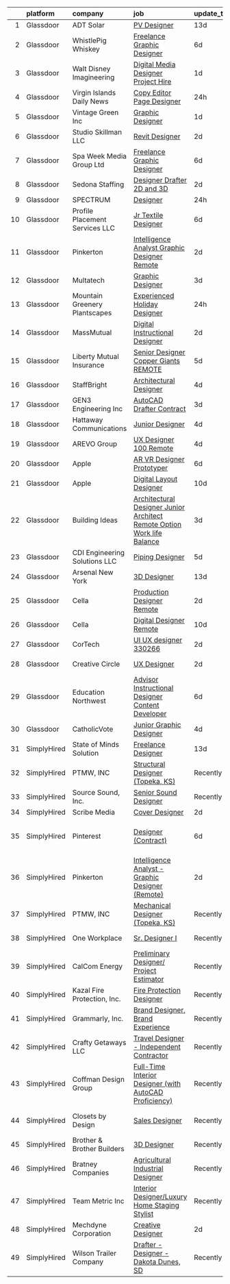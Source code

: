 

|    | platform    | company                         | job                                                                                                                                                                                                                                                                                                                                                                                                                                                                                                                                                                                                                                                                                                                                                                                                                                                                                                                                                                                                                                                                                                                                                                                                                                                                                                                                                                                                         | update_time   | location                      |
|---:|:------------|:--------------------------------|:------------------------------------------------------------------------------------------------------------------------------------------------------------------------------------------------------------------------------------------------------------------------------------------------------------------------------------------------------------------------------------------------------------------------------------------------------------------------------------------------------------------------------------------------------------------------------------------------------------------------------------------------------------------------------------------------------------------------------------------------------------------------------------------------------------------------------------------------------------------------------------------------------------------------------------------------------------------------------------------------------------------------------------------------------------------------------------------------------------------------------------------------------------------------------------------------------------------------------------------------------------------------------------------------------------------------------------------------------------------------------------------------------------|:--------------|:------------------------------|
|  1 | Glassdoor   | ADT Solar                       | [PV Designer](https://www.glassdoor.com/partner/jobListing.htm?pos=123&ao=1110586&s=58&guid=00000183c0c35ffea7b7b406bcc58c33&src=GD_JOB_AD&t=SR&vt=w&ea=1&cs=1_b3ff490a&cb=1665386373611&jobListingId=1008164462506&cpc=654405A9B1E0A9F5&jrtk=3-0-1gf0c6o0tjopa801-1gf0c6o1hia2j800-58d2943673bb1f53--6NYlbfkN0AnEMkqf9DZgGcSp6g-3vt-68KhEdDCuUBAvvEPDt7C3GR1NfutX6RSIH_31ifEonUU_DhE6iosIysHa6fT-SNlZQehMmc_3NpOafpGr2WqsG8FrJ4DLP2w053sx48MYBxxpAEEvXj2n4M1B9kaiZKtLnbBSOPGxKQhhynV2xcKd0joNH6tBPRYmCIHxAO9kzQee0-wMLIClaa_VpZo-mIonb-g7gtBkymgWQ2Pc4OvRuiIIcYzmvjUeqMJQ2feTpu4CgNmh0wZnhWmdtP0FiWnNGbRlsV9TokTBjYnOEaAYTNRIRr-z0KzoklGb_ATa0cz0yCP-Eazby1X6dyngHYW7SIlulJMY2VxlAtG6iR1Nr5Cmpg5-TTWKj3ajsCXCvudsHZ7fFBPLDpmTqdI-Jrz5Ji79Vid8pED0Qqr6hiDj_e5Cf__RK6P9Ya5e-4yiaRTMW0QRuPnBX8phnqP1GxfrjsCiway7DtvWK3AyV8RcoU5n5YdnEY0OcTJfxB8kqsZuQXg7H9VS1acyvbiVL1krHkk0P04Sq0Zx1Iys7AMFuTSCzZbd72KyYbopF8d5vZIYnM7xh_QxhkBi8CrAuGLFY-0NpPAI7-sRA7cJrrmp33T2wMpdSvC3A1PckmId6U%3D)                                                                                                                                                                                                                                                                                                                                                                                                                        | 13d           | Dallas, TX                    |
|  2 | Glassdoor   | WhistlePig Whiskey              | [Freelance Graphic Designer](https://www.glassdoor.com/partner/jobListing.htm?pos=105&ao=1110586&s=58&guid=00000183c0c35ffea7b7b406bcc58c33&src=GD_JOB_AD&t=SR&vt=w&ea=1&cs=1_7d364d31&cb=1665386373609&jobListingId=1008181359351&cpc=9DC6E4D8324653EE&jrtk=3-0-1gf0c6o0tjopa801-1gf0c6o1hia2j800-52be9042b1ff7f65--6NYlbfkN0BpzkJ9iaZAQepf-UlRJVDzYUilFLtK1m6JBxaefMWZfXX8JIFmeanj6RZjiVJDiAy2DhTjVFdr4dUhq8imeAUoK_pAPeGqVmPoMgGVXdkfqUDRgWTp5WWc2g0ofzxrCdazxEcrTT9nOMAltIHN70DdVRIxeusoaexGKDe1txzIabmL97QHa6MTCe3xcLAldkg_TjN8UZzYfabp56HoxIl-RfQjjBTRha44mFQfFq6UwDdKeRjDuMm0zqtmM1VU0yRnF_0pe8-Y4pdOIhWI9GsnQxhIWCSfM4WKW5X0sEvFOG0luqa1gj2Aem77KBnIBvq8ivF31jFyIs3jae4WxcrBTvHyWWJFwSuz5NvBBe-eYGbTLnaEmGwNYVYPWwdgNHVmTv9giW-vN8MS_1kb2XM2F0zDQIhnDFEUN0orwnEtgRWeCkso_89yNKdAH_k3joKdSaa5htuqgUFL1KMLPHaabNTn212MKR5MlzeIKXmDT1eDGEdBeo6JkwSeJ6uB0uGVdvOPmpCNARV1tfKr5LYJ)                                                                                                                                                                                                                                                                                                                                                                                                                                                                                                                       | 6d            | Remote                        |
|  3 | Glassdoor   | Walt Disney Imagineering        | [Digital Media Designer  Project Hire ](https://www.glassdoor.com/partner/jobListing.htm?pos=110&ao=1110586&s=58&guid=00000183c0c35ffea7b7b406bcc58c33&src=GD_JOB_AD&t=SR&vt=w&cs=1_362df84b&cb=1665386373609&jobListingId=1008194292859&cpc=4F748F1840550ABC&jrtk=3-0-1gf0c6o0tjopa801-1gf0c6o1hia2j800-2243eaec75e1c559--6NYlbfkN0DAFTyt7pbDCC2JPO79CSdi1dIb81yjczP5qsKcZIxgiYm3-7g-689UDqHItQTwke-Bwc6bKZx9yVbe3AhS_GUfE8WGWHHyaRNcBMKS9DIUQASA3RChQoQRZB93crlR4RcVKqk5C9gHmfGFD9kgKISH8Rz6IYqzeItnZT8CG7trAlrs6DDEnRX_iW8efp57QttD8IWy5UWtrvbgRVsSsqARQI99L_ahjf2Ga95ijxAh5akTOS-VC4-EK-C12h-wpSq2GzrLWL209u3oRdWM7CzcuL6jRQHGzAtTEqVm9dk4RNXLGiExQ3S9HO1urBanP1wkpTFDDSf0QUOtUksr22ow994mNeSnaQoVHe9qP6vAo7c1NSCpd90KXsKFzDM2PerLokpH4NDCof78GZPjHsSbaFm8JR_L-bsrDPDFj588SXFlsl6rv08ICDvn0PBMnsA%3D)                                                                                                                                                                                                                                                                                                                                                                                                                                                                                                                                                                                                   | 1d            | Glendale, CA                  |
|  4 | Glassdoor   | Virgin Islands Daily News       | [Copy Editor Page Designer](https://www.glassdoor.com/partner/jobListing.htm?pos=101&ao=1110586&s=58&guid=00000183c0c35ffea7b7b406bcc58c33&src=GD_JOB_AD&t=SR&vt=w&ea=1&cs=1_8a0c18fe&cb=1665386373608&jobListingId=1008194892348&cpc=BFE8C4BF51BDD557&jrtk=3-0-1gf0c6o0tjopa801-1gf0c6o1hia2j800-9eaf729dfe314a72--6NYlbfkN0DsBOlmEAMqZtav1V1WKZO3RUElpafjggtWvxyDQ3xFSmyORkCOQyPRuhAYb9TXYP7YDXhI-vzWZCO5nxCUagWZO6VstsCyHa-X-EiWInK2REuoAl9ixPY5shbClA5c2tPVKOTUGrL1anOO-bpkGedFrtNyajpgRUs6DQe6QljXx_yJjDc69gjBUr8cTsOKYqHXRVJJrF2O8vBATJ-GLLMxUdamETtcjqirIrr3XnY5wZZFJDNldLKOEJiSVsTM8q2zqbgPcgcmuZToZ4OSiCPyRMDnHDMtrjXrrkwQUk6LjXBhIrWFZG54gqvwcqoVR2h_-iy3w9Iv55ErnkegRSi6cyBorxB6iioJagyJJ3x2SGKsHIMGEvbN-YTRj2lZkSuzJ0IB9EEOgixJhv0Uy_E3dEEFtbMrG9dLJcVpR1_DNDJbk4F_HXn_U2mjeOL0WT3G9Vj6Gi-ELSyzp_E1wTk_Cc9yUAPkUK-3hYusdTBiU-pa3DzsyEZSyeG6mzO4HNtnPO9V5tBWB0RXxcuqjeOI)                                                                                                                                                                                                                                                                                                                                                                                                                                                                                                                        | 24h           | St Thomas                     |
|  5 | Glassdoor   | Vintage Green Inc               | [Graphic Designer](https://www.glassdoor.com/partner/jobListing.htm?pos=106&ao=1110586&s=58&guid=00000183c0c35ffea7b7b406bcc58c33&src=GD_JOB_AD&t=SR&vt=w&ea=1&cs=1_b5fcbc14&cb=1665386373609&jobListingId=1008193922912&cpc=0FE1F5EA2BC84A01&jrtk=3-0-1gf0c6o0tjopa801-1gf0c6o1hia2j800-d5ebc4e28e8d5755--6NYlbfkN0AuAjYKnBHsdkcMxrD7ZJITXxV72vImVt5xOyKRJQecNC9OW9e4NL-w7CtiMgyWwMyJuIyA9q_73NpAsenMgKt7LiCX_LhsnGlCwM4LU_w16Y_gIh6Kb3UFVyISPPnnfIMomcDt7eUu1_OqBvVvHWgb1iTkTtEeb7Y2k6C7LK8bS80E5m9pFYuBnGO4I1iTtLX9r3XdOIHf03ro7XzfVerIwFi9jluoj_3sXasEptURsrL8zNDRnTfApHutIN4Svo58TnHlncv78kPIvjxkVfnM_zcFp8sCb965fqYwiJqfvbYQgkD1cekaeG0U4N1-S79-bIzNIvE6XAmcEvSwWxFZKn_OtLNBDQZUHqJSARIocoJ82_lc31JBS0HhIjUGmtG0SGlK7aZwGKTAUyc0m4TuHnyCBQ8Y_5PR7AUi9YV80xAs2d77Qt4i1DmZ49c8UoiLJxAsgQJxSA4ynQ5KK4Tsj5eSUHjVGZunAi7-19RBxPlH2Mh6wH-xgardfO3WZilR8pT1vJma6Q%3D%3D)                                                                                                                                                                                                                                                                                                                                                                                                                                                                                                                                     | 1d            | Remote                        |
|  6 | Glassdoor   | Studio Skillman LLC             | [Revit Designer](https://www.glassdoor.com/partner/jobListing.htm?pos=108&ao=1110586&s=58&guid=00000183c0c35ffea7b7b406bcc58c33&src=GD_JOB_AD&t=SR&vt=w&ea=1&cs=1_2dfb7e71&cb=1665386373609&jobListingId=1008192096209&cpc=87A0A889578C8297&jrtk=3-0-1gf0c6o0tjopa801-1gf0c6o1hia2j800-433098f19f0e06a7--6NYlbfkN0BHIfC1zsKGIu0R3teaIu8liT7fbRNLaQeDQfcPJweUK7UvDklIW8lY00cd4Jv6hDdNAhHsCuJ7YFjZA7wOlSW4dudpiK1Ei0uspwA_xmpiGPafw6kJjmwfWFTUx_QTCW0s4ZtDIlTErgfpxCM559Z-8dEf7hCiyaMEKzAAJUpgfqjAk27BloUY5CaWKzFbu19xMZLNX6Ab9HsmiyujjQ_bp5oppp3_kX_EbV9j9BCmxPu7J4RURTQZry_FbfrHd_bF4PY3SEzePhtWPePrM9v65s8rjh-vqXXRBVglcGS1x1AXa1IrIZTSKGfuK-u16lVNWql1_-UtwHAMJ3SCJd5WKCXB2_7D0GV7I87mtKHcq5z2GO-As-io3NqJiwfUJord73ZLLwVit7ggRK4LmxJ9jsRYRGhOXpjNe9BkykYlLcg0K9Eemf9T2oIxt3YGQCWDAtHL_aQpfZ0nhiLM3MAoO9VYfU9pLZA8p3-rwDzSwbNPJUSUPWhlgzkXiU25004%3D)                                                                                                                                                                                                                                                                                                                                                                                                                                                                                                                                                     | 2d            | New York, NY                  |
|  7 | Glassdoor   | Spa Week Media Group  Ltd       | [Freelance Graphic Designer](https://www.glassdoor.com/partner/jobListing.htm?pos=103&ao=1110586&s=58&guid=00000183c0c35ffea7b7b406bcc58c33&src=GD_JOB_AD&t=SR&vt=w&ea=1&cs=1_5d9cb8c7&cb=1665386373609&jobListingId=1008181262791&cpc=8795CF9063CD573D&jrtk=3-0-1gf0c6o0tjopa801-1gf0c6o1hia2j800-aff8567d6b7d4b5f--6NYlbfkN0Ccz91IikEUpXkkAqmC46vnVGGSbrSQJDjRi725E1r7c1AqDusr12jHHKSffQxsfs1ettvMD2a6gAwyXEGHc4Mon8Fa7XS3go0xxN7GTYr-MEFGROXmPWd2L1VIFDWwC8xOUcVMxBaiy88ZX39fIn6vRD4Zr76ZG1tzqg485Caipe6zFlAEwFg3A25wEMl--WXKmZQedo6SN8crho_FYu09_eh9z-XsaekIhCDWm67_syk4aS3ZwgMrW7XpxheJnYVZCNO8s7iqnYKUREqJxkTVoIo-s03pBan3t5AR33UTJ_FoUvHGMa8ljsVtJkWx-puGVBpCahme7Dyzz0FQCrC_TMGRuCczO355NRmOAOmOlN7JGKE3zY10rcUnMYN0hzi4nZtFw2wj1f940i6RAPw0QK0ktjs2SeV94_wiBIZiQODJtv7d0uBWx6eaDjTrgXP1ecz459hgfPQkLexQG1P5JBEqXOYPhYpUiHVI5A6f4RGnMyx_C2iL_8C9gX-Zxn1DkOoOznu07A%3D%3D)                                                                                                                                                                                                                                                                                                                                                                                                                                                                                                                           | 6d            | Remote                        |
|  8 | Glassdoor   | Sedona Staffing                 | [Designer   Drafter   2D and 3D](https://www.glassdoor.com/partner/jobListing.htm?pos=127&ao=1110586&s=58&guid=00000183c0c35ffea7b7b406bcc58c33&src=GD_JOB_AD&t=SR&vt=w&cs=1_78d75630&cb=1665386373611&jobListingId=1008192017125&cpc=149B3D5996025BBA&jrtk=3-0-1gf0c6o0tjopa801-1gf0c6o1hia2j800-188869964ae25f4d--6NYlbfkN0CTRLmfzwekP9kdn8MCpub2J-dAlmPPu-YzMlOQ6GyTqK4pYVBM3iZCLV_ZmCSmnvWkHbqttcOz8i7RuAcXZnAsTw4keuH2Oe5yUFbqd8CF-Am5snSa0dwmTJQbybLnu1lQLXL6YFB7PlzTO0cM3Uzh1urink9KIRR99K4iQo6pivCsi9s3D7MzU9KLMVa7QYb8URjlDwzvGdkJyoa2FeicfI-t5DrqmGJxijmOluXp8jSXDsvtaueq3GmE8F5vv3YslGFky0Unq9_cBmxdi0fiH9FeXyuoPQw1e0UWuF0xMy5ni41dGfgIg8aGBzXOAN5ZLcjJ678oeoD2Its-SJMrZdYU2KAIdA4Mqe-ZbxgBVsmm13DtSjV5ebc121YsAU8os0y1fHqY2mVhKFUZlWNx_yxf7pDa_HhJehK8GaOL58tzEjdIF_V0Rx_81a93FeYQRsJchHl1e3cfGoQ9Fz-FOcwRVBg7oqWUo36NlqEH9IODgLM6DpyMPOdHSl1wj12MxNb09ockt4P0bJxQoF5ZRVjUhDyiYIIcpYmLm9EcStb1Ojbkm01vOMTmc97zFe1rvgwOuq1GNzm_bQKWj9L-)                                                                                                                                                                                                                                                                                                                                                                                                                                                        | 2d            | Dyersville, IA                |
|  9 | Glassdoor   | SPECTRUM                        | [Designer](https://www.glassdoor.com/partner/jobListing.htm?pos=112&ao=1110586&s=58&guid=00000183c0c35ffea7b7b406bcc58c33&src=GD_JOB_AD&t=SR&vt=w&cs=1_9ab502d6&cb=1665386373610&jobListingId=1008195852098&cpc=3BA4CE39D5B5DEF5&jrtk=3-0-1gf0c6o0tjopa801-1gf0c6o1hia2j800-c17c1cd1e4cd3001--6NYlbfkN0CeXNZYxOzgf11O9-TFJft4I5QLQjKTqoL33Rtx55G7TvJvoeF0OvnaEShlzRsRct1A5KAq4wsXirHFYQ8MmnYDNA3zW9lXYljxyJx2OgvThMFlzJhfo2F4fhFahuLPnaWaSKbfIcYlu-1oaEwQL-cxPX3LvIdjHYGxx0X56r5UiIAkwttwYii3V-gNgQK3kzr84LEWVfoBdHHmVpWFx48mOVElI0OK-8qAWfj8RG07fMABq4e2a73K9-Ojc2N2jqG_pgQfK7SvkxHu0IC3cpg653C9AyXtCMe5vP7A9NWYezCB4xRi4C-U3KRoI1oTUwoxd0lokNbGcLW99WwSbgH1YQfakX-SvrY2-QVfJWJGwiSxt0MVBjLcgmKdDhFGEtLAPwbpOI72ox3rbyl259qseJ_TYKbFyWBWQzzlLnv1eY1wEXnt6eQJN7lZIZJsNE3GLESxuvX6Hw%3D%3D)                                                                                                                                                                                                                                                                                                                                                                                                                                                                                                                                                                                                                  | 24h           | Denver, CO                    |
| 10 | Glassdoor   | Profile Placement Services  LLC | [Jr  Textile Designer](https://www.glassdoor.com/partner/jobListing.htm?pos=129&ao=1110586&s=58&guid=00000183c0c35ffea7b7b406bcc58c33&src=GD_JOB_AD&t=SR&vt=w&ea=1&cs=1_136cbcf4&cb=1665386373612&jobListingId=1008181214200&cpc=59DEFF8D475298C3&jrtk=3-0-1gf0c6o0tjopa801-1gf0c6o1hia2j800-789e5793c443dba6--6NYlbfkN0AB9QmTA0CCjNV0D_cA_rQfbQIKI-slyn3CIlmX3zDlnnk7S89tk6b_lE3bmj4GiGR6MOZoXDZd-Lb_MsYF0wiKNRi5BsVPidY9wJcrNqKFbjv0_z3x6VgvkbCOSPIBGJanODO9aoheYFMThW3YRr7G-mm7-4_MvI69rGbYxBX3zkJ7wsWRxrQQpLKPIAiCPTMq6S5_-5Xqhk9f2yFydlPdIBpmlgP0UTavk-bPhGIyK4N8ptFR6ss1HnOldrPbkpQO5HPwjqhwYuAN8KYJnR2Ya8TDtwld4ZVyPQN8guDcpktTjuRWkNViVoF0F8qW_kPCi6mOWJ4FUZr2hs7jE0l80-dERYJGI-RJQQvG_FZFLPszlCMT7gpLgbp5Zbj2EV9ApKW4lyuHlRFQKhA22K512BYwlefsu95brc5zJU5LB39RGrOYPDD3DLgIEJgkIKuRiv6ib2XoEWw0tJiA9NBq81aY9xJYEj51BnXSHUmCQYjHjMJ2Spdm31xTHbQS_N63qeyogV_UYIZzm_HShUaYuMHhf7-Fgxr44vY37tg-BRLse5okRf6F4Xfw_EBcp1Q%3D)                                                                                                                                                                                                                                                                                                                                                                                                                                                                               | 6d            | Baltimore, MD                 |
| 11 | Glassdoor   | Pinkerton                       | [Intelligence Analyst   Graphic Designer  Remote ](https://www.glassdoor.com/partner/jobListing.htm?pos=107&ao=1110586&s=58&guid=00000183c0c35ffea7b7b406bcc58c33&src=GD_JOB_AD&t=SR&vt=w&cs=1_f9b6d69e&cb=1665386373609&jobListingId=1008193401061&cpc=8795CF9063CD573D&jrtk=3-0-1gf0c6o0tjopa801-1gf0c6o1hia2j800-b6be21e290381dd5--6NYlbfkN0DEMI6QzMzxi0DD_pMYXICmFoJq-H5LrGXX8bv2zgXFdjxvhNogYZCFzXGj-zNuDRz-lQ-eKMK5uYQA7LxZDrAkSkyzRK0KxGRWlXl_rNUKz_feRLz9lvmk_GdhTWBURSfyHyB7yW5BcTAZfMv4taSQR4w_K6O0sa-eSLkgEs9Ss5yVoCn3q3hn0gOcXICi1bAh2HshMJYjWU0AKr-JQfEcp2-20SGtN2zMnonNgLDHOZ4wfxFmxdETL9GsgDp93o7rFDyD-7obHXPK9MnPxRXsfF75YI6OHwPYi-nR3Y7etagdfdGjGBgGrNsX3qW4xpInF9VjadP7Qp8Vbf1aixXRSx9XeX-IYWDePgvV3FN_CfEVpo5q6HKAtfHFTmVgdOB0k9UF2POCczQWGtbd1FrHaAkHvAW1Cocasio0olQHtSK4nx6Uo3_KIcE0iSd3uhYyQg2pS2bT5zElvGDNqlZCryYMcMwM7v5PIruEp8aU4CfNEIqsP5tRRPYJswztnMH-7TmuMAdB69QtP6PXc8qNhCrDSBn2K-qQq0egKhAPBVlTCIoyKBlb61B1OKOFlPvm6dSbweJUoMWHJ-ZKvKV5bwRl8fBfWYq10QRSQ7ruGw%3D%3D)                                                                                                                                                                                                                                                                                                                                                                                                          | 2d            | Remote                        |
| 12 | Glassdoor   | Multatech                       | [Graphic Designer](https://www.glassdoor.com/partner/jobListing.htm?pos=114&ao=1110586&s=58&guid=00000183c0c35ffea7b7b406bcc58c33&src=GD_JOB_AD&t=SR&vt=w&ea=1&cs=1_8352d433&cb=1665386373610&jobListingId=1008188384801&cpc=AC285F3A3ECA6BB0&jrtk=3-0-1gf0c6o0tjopa801-1gf0c6o1hia2j800-a6078b4586349207--6NYlbfkN0DLWr0FuvwmpNY589ecXM0wpB-l41nBtAe9mv-PvJGiqbBrAXxSTLkFdc2FbmfvAyCMIZs9KyNdlPArPbLiDYgROrmpXbwEfYHvr-B7xlALVs5eQFYNnbTlrTBLQGb6_Xe9FQycPGSzD9JOLYDzbiAjZLc8v44qd80NBJNRV3ti2JUFXUrP_A6aL4Twgy4WdmNG_pQoZGDeDqW-zApx49TqNV3MbNLuoHGxox98__7fKNu55XSRELApv-HFN04atzsqVnUVT8PNZbtq8EyI7_tswNsfZktW9tWQzEkxvaeM4RKL0ej8Nz8Z6AzIARJ52_IlnekweDyu7MnvzvSliHauLt2pngG8lfU2AUTVPCdhGNiZHL5wucOLZAtqI-cUuZrcvpRA27bqx-zcWal5Y5xSCJGHVTYZdoiSQh9NIXNzmUCsTxpbwD55WISoPGFoXYyYtEk6DDg5zDw6Gbf75iAUAWWe04flYoFkPgJYR01cvIzK3OfdV2W7)                                                                                                                                                                                                                                                                                                                                                                                                                                                                                                                                                                 | 3d            | Remote                        |
| 13 | Glassdoor   | Mountain Greenery Plantscapes   | [Experienced Holiday Designer](https://www.glassdoor.com/partner/jobListing.htm?pos=102&ao=1110586&s=58&guid=00000183c0c35ffea7b7b406bcc58c33&src=GD_JOB_AD&t=SR&vt=w&ea=1&cs=1_c0e0a13f&cb=1665386373608&jobListingId=1008194987076&cpc=D1B7150B9C545245&jrtk=3-0-1gf0c6o0tjopa801-1gf0c6o1hia2j800-a36ba464167de5f4--6NYlbfkN0DzaDHVbxJ-LJZej0v9fk4K-FwNocoxjQ_zxp68kPBvcgCVjZTj18RgO6n5hf4eitBn_WsH8Rgz7aL1zkYjLaXsUkqdpkupq3tgX8Xf0G9YA4bIR2ZIYZ24Q5LVpsyt6ibH90l1lNTi7n4QiuKaX4tlffybxMJXZO2U4Ksp0L9QrwRPDgeamgQ8z_61sKcJZSSyUgyqFRum8f52fTMJVaSstnb8b9818t5s4D3EZDTimdl6vrxynSV6qpgt_0Cx3phWLv-5hlgdKdlOXyfpu6xl5DB7qyZIiT-P_0H2SlBy1CfepeKIaMqdvLHMSPWohieZ6Sm13ja66KQ489kFKQksmKAvVgwVgesMZFvDYvN_zArBkfbLKLN76QBaDZ33umTQzJrcO5LTpnQfkqV7_4NiuCM_bqXi3wGEt4wCLR44-H6WVbL98jhbXDJ4BEAh451zV9eTxlTKtMv4QfXZJlzMtMXrjDK4RpZFyyA-tXqNucfOoF6khL6HHoHHLSEfxsqslNV8_mxhg_yZ15pRLuaq)                                                                                                                                                                                                                                                                                                                                                                                                                                                                                                                     | 24h           | Basalt, CO                    |
| 14 | Glassdoor   | MassMutual                      | [Digital Instructional Designer](https://www.glassdoor.com/partner/jobListing.htm?pos=116&ao=1110586&s=58&guid=00000183c0c35ffea7b7b406bcc58c33&src=GD_JOB_AD&t=SR&vt=w&cs=1_713b7f5b&cb=1665386373610&jobListingId=1008191387590&cpc=155EB9D5185558AF&jrtk=3-0-1gf0c6o0tjopa801-1gf0c6o1hia2j800-3864e6ea2270da39--6NYlbfkN0DFj9gZGkD6hIivC3Rng2xuqJZ3rncW-JAanE8wdiO15uWtF2BH69ePVayfcn1bRK3rSyD1mS0zUkn_zVSInPT9IfZbzzejhlRJY4i4HWQg_3l99n1blc2IisxQ-YXoHfoNR0-ygLhhTnkAoV_uy8LqP4E--oKGFw7Xd4zBhrBDnic4vSniM2ZYKIBbClmmjXN_CNVDjIAGB_QkpUopn7SKQbBrDOZ1xtsHauJ02EbHjxGc6HRmMDK61CCZsH5fodNGCllQfuo9QKtnLz12Gf5PaLn89Bw02KBwi8aRogMa02RHmB_Sb44GyrcJ_UFEzqyMQHGrJYAV1u8LK5D0SGaeH9IGShYEMDI2EMnL2FVrgDSMXhREEeRYoc5R5N2pMUKbsi_66HmrACrASZyltisKShpTTJa4sZMEBvP6jXcGnQb3v-p-eayJfIAAQ5VqO0VkxEUE1wTyP-wOlARlTgJt)                                                                                                                                                                                                                                                                                                                                                                                                                                                                                                                                                                                        | 2d            | Springfield, MA               |
| 15 | Glassdoor   | Liberty Mutual Insurance        | [Senior Designer  Copper Giants REMOTE](https://www.glassdoor.com/partner/jobListing.htm?pos=104&ao=1110586&s=58&guid=00000183c0c35ffea7b7b406bcc58c33&src=GD_JOB_AD&t=SR&vt=w&cs=1_bac57da3&cb=1665386373608&jobListingId=1008184080714&cpc=1D891ED3EFC3904E&jrtk=3-0-1gf0c6o0tjopa801-1gf0c6o1hia2j800-253a365a115c9ce4--6NYlbfkN0D19kSVUiNzG2UWy1lRGehFMusHrHGUl8ru40ax50wmt2hEk1GE1yJpaNJle3AtKCEh3QoRDkRe4YZr0LJp7GFGRf1IpTJR5TU76yvCB7dHRirLPFour9nBcIjAwv9lm29EvQpgoCL5gwuz5DAtv4rdZadcyMN-meYiqwiA2XVXwHeca0dnlfOWMdWvWGQs20_fFB4TG6EgVP7l62N3Dlg35YO4rn5oRzfbuOOgICfu-BH-dVC18MElZ1fXeFSemFZN1MN3RNK8-MOYoZOWUAXUQ0kIP140Fw9IgDiU95P3DVxSqkGlGq6qZtjo6mAa6F-nKbw-vd3LiSDFUKmDfh5ZqP7vpZ9tLyU5gUSfJ19S18BAo_5r0hx68w07iJ1qEKpe3T0_GgpTrhYONaiADTdqq0BRG-AD6-JyRQ04Xd2R_f6lGfbWD4nl8FOKq7VNOU8mLwzog0wi9NuAZ4zt_EQAVaiGC8CE7rbyyqgHyVdkyHWSOnjGHBhbFGQSwZgHBSu5aTxO67T-t_FadhDdACR-IhjrfwOHccC8PePbx8U4wQ9q5iBXnqzrxrZA1_diUuyAVzq24nG1DxMev_AoSk3jbUduQogboSAmkrgMXFzvUKL8RPTBQypkmXYFFzKtCLg0uJRQ8ca-iioUSmKIrI78)                                                                                                                                                                                                                                                                                                                                                                                 | 5d            | Remote                        |
| 16 | Glassdoor   | StaffBright                     | [Architectural Designer](https://www.glassdoor.com/partner/jobListing.htm?pos=128&ao=1110586&s=58&guid=00000183c0c35ffea7b7b406bcc58c33&src=GD_JOB_AD&t=SR&vt=w&ea=1&cs=1_65d30077&cb=1665386373611&jobListingId=1008186244086&cpc=3BA4CE39D5B5DEF5&jrtk=3-0-1gf0c6o0tjopa801-1gf0c6o1hia2j800-87d1353d46852a4a--6NYlbfkN0Aqv72EFK29NzEvbxi8aP-wZOYvXVEUPKBT5KIQeMTgxbApqDtxIZdDZoPgq6FL-62-HdLImqmvUU7bH41_qRzRmQQt_d4ZAefi2C-FW0VgN5PYOpApy8-ewPoXLs8kGfm3rxEpgMp8VLq4057qSPyKVjuvgSlsfVqYfB0bobxNVYIxjOIhTtwdIb87YdvbkaJFc60j3da6vmen7GcpOFx5vMnnej2PsmG6l_-008sTGrV_TJgrkCIjU1YzFY2ZoTS-G1IR6VKhyK4zUuHFcVFJXW1fNRNmBjFKRWfLiOBXIPl_ExTc6qgYijbVngoKBASkMSDFqYqzqq9GUo_9h59TlSwpywP6tO6xkhFoFviciE1nnkqgZwZNCYscR0uch76844wvCvHTNt1RFJHk3T9RRPJZuUVYaEG0LFL1RjzAe-r8UdePAy5NknPCXPimlVrABNpg4m70ognCGyP7snwMEaIE8p4woYHDywcsD3FDsRioTHY6BmHPLn1qXvFXGZ0DFC4WDTEc9w%3D%3D)                                                                                                                                                                                                                                                                                                                                                                                                                                                                                                                               | 4d            | Remote                        |
| 17 | Glassdoor   | GEN3 Engineering  Inc           | [AutoCAD Drafter   Contract](https://www.glassdoor.com/partner/jobListing.htm?pos=120&ao=1110586&s=58&guid=00000183c0c35ffea7b7b406bcc58c33&src=GD_JOB_AD&t=SR&vt=w&ea=1&cs=1_08d605a9&cb=1665386373611&jobListingId=1008189427604&cpc=AC285F3A3ECA6BB0&jrtk=3-0-1gf0c6o0tjopa801-1gf0c6o1hia2j800-fd803396b3445b28--6NYlbfkN0CB1tmP7rfbaHtYFmPjg1Xv8BJr6DUbyz0HQmM4H563Au2nNjYN4Az1zGLh4o0AujnhV74s8DqO60XYT3JbFnL73YNqjB4LVBNkHCw6ZJfbkhCu5TlnOEZGpT1sSepb2gXtykaHyVV-vqXgT7rPp4C6Cf9XRET_YvcexlbeATtxN9rVK7kr18N87hAIlrcpm-pyt3thejp_Ff1kgRsBFuxHumaoysTEDa2hAzurNrZINO5QJp0JCotdntto4gFVbc9mHksYlpz2yWwurr5v2jA5xEaLjlZcDfRHH42Xz4wNTt3fWO6EfS7JVygGJN7Lce0agN-8oAVTxc_61qD7B6vgV91j4daaldp4hD_seqZTB7iRWtXzRtaZH8fE6DJZ6_TK62fCoERav-m16fLipH6fQzhl-cseVxVBbCt3GDEpHzMNRQOeQdU8iSd3EbBKFBDiIrRIXNrP4odUqBpryVxt63qWri7Y3SEDbjUlHectZlgtq7bOO5FUxucA4xA2Ogw%3D)                                                                                                                                                                                                                                                                                                                                                                                                                                                                                                                                         | 3d            | Remote                        |
| 18 | Glassdoor   | Hattaway Communications         | [Junior Designer](https://www.glassdoor.com/partner/jobListing.htm?pos=109&ao=1110586&s=58&guid=00000183c0c35ffea7b7b406bcc58c33&src=GD_JOB_AD&t=SR&vt=w&ea=1&cs=1_4d61cae1&cb=1665386373609&jobListingId=1008186079183&cpc=654405A9B1E0A9F5&jrtk=3-0-1gf0c6o0tjopa801-1gf0c6o1hia2j800-4fa3c6bb33f7a0d0--6NYlbfkN0D788tVLZnHYB2JKTLmCXo4PydfvtZKcdbYx6lxKaz3IrhQhSRY3fRDvqzjbdAoh7QWCFLOYops_uDQ0uoSBksKt0pnr1zDm_dRpfEViE_pMROOAEDggbkzulHYiHXauczwbmSAtViAOPkoobojOJpGcFr4OVRXOa5Y8KNETAh6ecf4OdUqOocYsDSROCoLap3lp4yip6-snpLIWkUmU6J2MMqy_P2XPhoeR2EILBIECEVVqF4J7TodeTHH9P9Ysh0CjlG7iQJjxh3ZRxvKxf76Q8wWvgxBQZr7aYmCbrfPJ_cBQY9vFg_U8-fE2d_GphGelwPu6LkALOvaF0Ck3wh4NcFU_J1UMtjOeEO6au4sHRXxGjczlCXyBW6k9wN-Go8_1v2VB6pWq81fDvaBMtGQ1DpfjQuzEkF2mxShUk_Jl81TiwBo6RPkBDKSfsh4FG8Bi6fqY7x4tOlXrt1qRGPojjIg5KHM2YUKPResdoUyCe1DN2yrnWOt)                                                                                                                                                                                                                                                                                                                                                                                                                                                                                                                                                                  | 4d            | Remote                        |
| 19 | Glassdoor   | AREVO Group                     | [UX Designer 100  Remote](https://www.glassdoor.com/partner/jobListing.htm?pos=117&ao=1110586&s=58&guid=00000183c0c35ffea7b7b406bcc58c33&src=GD_JOB_AD&t=SR&vt=w&ea=1&cs=1_045be3c0&cb=1665386373610&jobListingId=1008186496256&cpc=9908D8D4413DBB8A&jrtk=3-0-1gf0c6o0tjopa801-1gf0c6o1hia2j800-c6a109fc4b7fca78--6NYlbfkN0BCLW45RZuRc772PykXY_iXs7CHdsEvuP3whbuRYvlLzUPBgski3_CRPHCklom68OufgfnyGmehqYY5D6psnNEU3Tkqh43vct9hlhMgcxuA_nYMc48eA8awMLFrNdrpefARz6hvW1NqpP5atpkWdJb_ES3HBe9miWwip40AbVBo-Fag_eJSaAipqmQndgZXxTAZs4T3TFbzbA-JVruc_j7Ze2TAmZ0JrFQDH7sHlqie8cKIZdxIQHIQShL_A20l_XO5uttf3TVbusY0GCNOcsoe0UVbLpiyyIXiaqYUjyLM_r_rfVI-W04jOHRazQhAk9xJEJnGqFuWuBsdvTQltd08AHKHQDe4PVsC9L8N4TlLBUfW1jJXaUotIDJOg7Erq5gRXYa2AonLaIcInsycZD6A4z36XJZyhEwDaBQRP_m-gVl6uJ_ln8CLqdejzOVTQqLs-szZ0QL7Je6HA6_Rg7mlFvgd0mnrSc9HG6_-PzONnWWpcUnJmVGb2UzhoPG09fZnUCyETFpJzcVtNR_maVcG)                                                                                                                                                                                                                                                                                                                                                                                                                                                                                                                          | 4d            | Remote                        |
| 20 | Glassdoor   | Apple                           | [AR VR Designer Prototyper](https://www.glassdoor.com/partner/jobListing.htm?pos=122&ao=1110586&s=58&guid=00000183c0c35ffea7b7b406bcc58c33&src=GD_JOB_AD&t=SR&vt=w&cs=1_3729703e&cb=1665386373611&jobListingId=1008182353810&cpc=C4A69CCDBB3B9599&jrtk=3-0-1gf0c6o0tjopa801-1gf0c6o1hia2j800-4cb779ec4aaa2b46--6NYlbfkN0BvKrLyj5gPmtZO9T8euul8TCxuuKNOtzRJOomxnwSEodTz2Bc-sPZl1dBMH13w-jOIitVvfr0iOGSDH01NpZkgLZLssfXafjmKqrC-06U95hNVAzFy5wMVDRp5qNEEMkm2pQEg7CFB3a3wmZ_708M-a7RBuCoXrDIB60pxyiwQvJLyXH9llaGeJzE2HazGYeO8akElrVn7sR4-dcFFW5qamP5FrGZcap5rL8CNXqZQAgDdCN20yONQDVGZfWK_4n5qYOq6e5HDwBZl9i6sumYgOAn_9d5Pw2vC9_lEVHrlc3utMFduhE6Fzq52wTMXfDXSdb4zbZ6LGcHZSYF7YYkumyLUO6EKhlID0NLMrs_Bm-K8Bl41QMrno_KmBI_3GXCjWcUYWDTmNwyBpOcH9lGt7ySq0OelVP6K-xIzOi8Qnogbf2FUngS6I8pOoU4V9LSfzlgyH0i-S4FFF7xtlV-w_hykQlTQc5TYEuMcmbNMwC_OQYs9Nt5wDP9QBuyKuNAqIdtedNa6FQ8l9GOMMNl_CTiDLOWxvV9F8efcolKxZfJtUF9cp9IFG04ddpEze-nSDW3AlWyrNhLgFCXQZt8z2ikG6q9bK7sBwPb100p7jEeupBFaMVnu6Vz4i69Bg6Mwam6RfNfw6i7tmItVEJdl_IQ_2sHLay9AhzaDo9zFJgbg1j397Hx40Y4IFBl2BiVrddVZzl6nAigLbv1FmRsayO3CrD77XM4_kjAFfdgpBr3A4voHrpqwPG-IM-K4CQZw0eDEL-rW9ARGsTMYMVqi2kJxulV_4gnhBCpiAKtqqIUiY97m2EZuXK54tIP72S5b4p_gBqL8q3BkKL-bxK4AA59nQOLc38wIkmblbLM0xP1ZLa45krDk08fxdk_ovSe6lRCjhYl6tA4kacJAsea6nlf7cbZAp0hSkhqbDqvSv4meIPKiyQugUEh6nvgOG4GGhIsws8vaRKlzrRNkW2ZS6wWOQ8W4sFDy7hTG8NwVWoMVX3jgzpKNrXlBhty0ZNBSFdjfF2VWsw%3D%3D) | 6d            | Seattle, WA                   |
| 21 | Glassdoor   | Apple                           | [Digital Layout Designer](https://www.glassdoor.com/partner/jobListing.htm?pos=121&ao=1110586&s=58&guid=00000183c0c35ffea7b7b406bcc58c33&src=GD_JOB_AD&t=SR&vt=w&cs=1_d4fe7c43&cb=1665386373610&jobListingId=1008170405836&cpc=334ABAF5D42DC775&jrtk=3-0-1gf0c6o0tjopa801-1gf0c6o1hia2j800-0a6953d018dba335--6NYlbfkN0BvKrLyj5gPmtZO9T8euul8TCxuuKNOtzRJOomxnwSEodTz2Bc-sPZlSXfvz6ygy0spBDHU6Fvn8L_gFRYMe9OzSvyE2rPQY-OfTdFzoYBiXgO9ISFteBcdFXsgr9JajkRTi3uNYPsNGyY9ZnCYYeXW7mHpeiyPpx81xUxlWIOzZoklthd1H9N73EERltxKG17D3y8Qh0KNIz0X-yUs3ZiDVeJvIfyG36X2ui5kMnKf6GRu0QPbPmcpYf0kHNccj91i4JVVrRSh21bNwe4H6oeyM60hbJPbZZSlNbPcl7ezhzF-j9LrMoze6kj6SKnisXgAuBSY8j0N5-qT0A-sDtFIFcwC_EclUkuKkZelpfxujD157cmGbMJpaQAZhCNXR4dN6OTr7hnEWVvdMK0TJsN2mBo0UN6CPuQIsZGMxkeqXqfeJ4z75rNcmgueqgZQXAx3gn4F1hNMATH8WoIXkhA_77KeDgMNz_ubw4IS8IWVB-0EJ37XM9XzDDUmlCdqi1uVpG53enarkSQFy0qCB11wIphGSbAlmkkt2sBhsJWBJSxKIvfZORUuAnj5bO-zWmKrHzDIWl3uehdre6dyke61vkMg5UL-AAYroJ5USnSlDPoJKS2fLjCaW7-YSZ7oqnd1trr1bG4yJ-hFxLMR7YDJ980bjhqsblds61pWkV2XYIq-qcSSbGtflFp2WOcED2nHARdinR3kCHkSqj2ERlYTfzhydun4UoXKSUO35XGZ6rjFwHNfYGly9ZPYXLRIc6uApA1JJ8QwRFRnmL4mIL0c7tqZzawUF-pBqUaq-halBtZdLzBuiIKVdyRNzMbEz69NDdcEyfQP9QUC7edpdla8X8L5N-cyK8mIS3FUgRWIu1LWMuYgvMxh4sFleNoW8uNF_fnVuqNPh15LcnKl3W5g2GyWvgtzRpHqQDfIpb7gCzTUri8hj8HtJ6cj05iNJhy4jXOJdCP0bzGkS6FOyynHpqJ2Sq75qUuqa-gUUQLgDwI-p799uyb8kTkpuR7-_VE%3D)                 | 10d           | Austin, TX                    |
| 22 | Glassdoor   | Building Ideas                  | [Architectural Designer Junior Architect   Remote Option Work life Balance](https://www.glassdoor.com/partner/jobListing.htm?pos=113&ao=1110586&s=58&guid=00000183c0c35ffea7b7b406bcc58c33&src=GD_JOB_AD&t=SR&vt=w&ea=1&cs=1_3f928e19&cb=1665386373610&jobListingId=1008189505388&cpc=32EE424DE2B657EB&jrtk=3-0-1gf0c6o0tjopa801-1gf0c6o1hia2j800-bdfba2bc38a3d46f--6NYlbfkN0BoeN8o2TtYIymYcGb3iHz_h7Kekt3ZVqOBcUvSGCcqpSaBbIftArlGGkf33n6I5yTzkCnh7i_vgZOgHgjeQXlmBmqFkUiotbPHHMKEeUesiqnB0kTMpDRxqhOyUGRybRTgr29MYdCAVXjeHH4zYE0ZxelPfiH29a5-jMmdc7AgK0ow33Pkyx9mLDx7_ceuf3dWr2BRzDkmX40J-QYd6z0jsyR-eLvSLjBAeJkODLnhPh6AtQJH-trY7BklAiBUn3RzwEP6cPMSR039JgBHvIe6Mgwjmuo9eAY1hzsdD3EdBJnNbe23OMhqFU1d8-AoQGyRQ2pOkMvtHk3S27Lc9zuTa229eBfegJwdKUr9sv5St8CFYezEE5ESBeaeZ1244QFqyjlrUavKlFdDHFixXWwRSla9NMA-5ewp27HdTKiTFqI0qWJ64ICHv26XdJ_qY6hCpfJTvB5fK3YJUBbGTWJhpn4GjviUrGuo6Pe9xkRMSdPmyyYQGlQYZkH8G1bK-t8%3D)                                                                                                                                                                                                                                                                                                                                                                                                                                                                                          | 3d            | Remote                        |
| 23 | Glassdoor   | CDI Engineering Solutions  LLC  | [Piping Designer](https://www.glassdoor.com/partner/jobListing.htm?pos=118&ao=1110586&s=58&guid=00000183c0c35ffea7b7b406bcc58c33&src=GD_JOB_AD&t=SR&vt=w&ea=1&cs=1_11f55a97&cb=1665386373610&jobListingId=1008183250208&cpc=48B9F4758953335C&jrtk=3-0-1gf0c6o0tjopa801-1gf0c6o1hia2j800-476c79e39e0ee12f--6NYlbfkN0AI9GVcj2Uu1b2dPaH_KRqTEKXv-XCUFqo5BEBaadvPQarftiHfIfEJx513oUv4k5UrY8wWzNR70vz0edwdViKO27JDvFJ1uT32BvwEDpK7h1cfzziEnF8gYB4afCealIquWluv_wUtbRNGEZupA2TKRXKxMyv5eYG2zuGmL8Kf48fsMvKHYXaO_wzJWs9eR6LRh_qAD9wxJYlZB-lJfBZf18dlL-8-np6WTTYE2docuV2YfRAHZF-kSIKrKZu7_ciO_grUCIIJY2Cx3C3fT22_4Fp3B6HDwiJLcWzlb0ImkIamiLfNpBjsskZS1jPGKYew8_Tl79SNhCSUnSWCst5EwqWhy8cmX_OPWJcYiUQz1Q5m5RzcWrtCyCIzooLmM_Ozc0_SIJD4vcyimFs9nlrO9pQ-6Qihv9f3GAyrzGgakpjMRC5H-gL7_IhuQ4r7PTMqXHsOG4szulWOUoc-Cyq-UVhHplg7chSAxEoNzjUzDG15GCvMYaM6wuTx_Jf8_5w%3D)                                                                                                                                                                                                                                                                                                                                                                                                                                                                                                                                                    | 5d            | Deer Park, TX                 |
| 24 | Glassdoor   | Arsenal New York                | [3D Designer](https://www.glassdoor.com/partner/jobListing.htm?pos=111&ao=1110586&s=58&guid=00000183c0c35ffea7b7b406bcc58c33&src=GD_JOB_AD&t=SR&vt=w&ea=1&cs=1_05d87b0c&cb=1665386373610&jobListingId=1008163262574&cpc=01657B10174A43CF&jrtk=3-0-1gf0c6o0tjopa801-1gf0c6o1hia2j800-14142fe9f54309f3--6NYlbfkN0CFjRg9_L_rnuCynXKqBhR11VFCEpiyvh_8_AUp7jZiAF_atGnNpE-DERHWUyaEtlS-oDKSxIYZ4VBGB7ueYU415pDPke4j-oAxhNFVx5_FJ08e61uZcNuZeKaAFDJOWJnpk5sYSSAc5tpclfLyDsOk5GfSwKdFBzc1i24vOZFk0ACpdR7QUn8sxZvptdG9WbJlyk-WJM56S8lVXUF04C87DWWI3GZoaBqeid5p9zBVp2D79bIH2_W6QA3WdoGxYtoRk2tXpoC0zECfz9uZ8rwB_ni8WyOtI3K9b1nePXqJ3Ia-xY9-20y0LMA3IVd9IVSPsWGT_tmIlIC7mh-UlJwxmsd6sP7y8nB0T6O_iIqcRSR-G7fGu6iWokBoizacgR9SDv2VyYWLgR0QAnWiqnalQSEMHFYiL5XZ41ees9L3RGLJn4GwNRy9CjbYrKuuREqWUFESSnz-ponZcomGwu9d9LUjeuDlCLxwqfM1GX3JfSKxjFFdzZpb)                                                                                                                                                                                                                                                                                                                                                                                                                                                                                                                                                                      | 13d           | New York, NY                  |
| 25 | Glassdoor   | Cella                           | [Production Designer  Remote ](https://www.glassdoor.com/partner/jobListing.htm?pos=125&ao=1110586&s=58&guid=00000183c0c35ffea7b7b406bcc58c33&src=GD_JOB_AD&t=SR&vt=w&cs=1_20eb6d0b&cb=1665386373611&jobListingId=1008192010267&cpc=2CAED5C921A5F994&jrtk=3-0-1gf0c6o0tjopa801-1gf0c6o1hia2j800-c55bdd659becefb4--6NYlbfkN0ABL5jwqrJX8j4-zsE1pdctockIOMh3bUiDojLxDHSgfjY1UHgK1fFly6Rn3_eRZiETi_9sS1OksCo0RL5-W9pyS7gsGQPMZBEFrSQNMDZQ-vs6B62b8kbHjz4RSukxlvU0rCp6qTuzzwJvGRkM3Zy0rBecFICUWGjuj1tyqJHkb4yyIpVFuxHO1N_V6Lui59cMedQ9MxywsnidsOiPk58fWKLq9_HC1BGpxxeGLaAtXNBX7zXRN450hETqaOTtEuzArJR7ijhftfFVeMJf68upRgS1xNxD-_i9xfqntyW2szmzgvWi0dnesTr2GI2G35wGJdflIS4nkRUUREHM8xp17Ja7TMARK0-pi2ZXly724FvanMbotN_c8yPoNJf2dCprTcK_w2z-rYvXqUNyiLWoLb0fcvOV3Y_qxP4o8FPdAVnwM8n24FUnE1N1fpFQSd4KGW2XX_Swd10v51q3hqNkitmmN9p7UUiLn9yTwfRhmwgEKxcukDJybOlFlYVCJ0D0gdVVUlV5cdsPAygAxajr3KRkfQ_o0_-98WffYtfZ1buu8E8544xA_4KY96XIZ4npqhOj7l7NtrsRmldvYKFswgunGPuG2F0L5h_0eGfzya-w1sBJoo50X46lhjSb1WTe3abehnBcRM5gL1jrE5sHnjm5EbNiQ63t63u8HaKPaMNsK3cuM8ptaZ6NK5H3mDccF_4_431M-EpSh49fBkZmXQZ-Npf4SfyTCg_Qsz7yZAuhrc4x4J0QlJqaCehtMgY%3D)                                                                                                                                                                                                                                                                            | 2d            | Boston, MA                    |
| 26 | Glassdoor   | Cella                           | [Digital Designer  Remote ](https://www.glassdoor.com/partner/jobListing.htm?pos=124&ao=1110586&s=58&guid=00000183c0c35ffea7b7b406bcc58c33&src=GD_JOB_AD&t=SR&vt=w&cs=1_3da8202d&cb=1665386373611&jobListingId=1008171488540&cpc=2CAED5C921A5F994&jrtk=3-0-1gf0c6o0tjopa801-1gf0c6o1hia2j800-935a4a7224c25299--6NYlbfkN0ABL5jwqrJX8j4-zsE1pdctockIOMh3bUiDojLxDHSgfjY1UHgK1fFly6Rn3_eRZiH-uNjMIcL6XxUOWo2vNNzf5aPCbBTko-Keh-sF7r5QcC2TYs8G2J1Bnm8--NBW2yGxfmtXsfjL63gOVX5hYG7Xv4rAXE_GHs5jFTwLY5NF-6KCLLOtSVEa5oDB3Qfnq8TWGWx9Gf275DFLld91iaZ3EJOeCHp3Zgxljk6dVrxSAJ7gprngY4uOcMWv3BsKO1Em1On1eCt_hVBp7AXiB_GO1qlRxTgCuJmtBR8CULYPYHbTG4BOCaxsnkx1YpZZT1h3m6RYxVGxwzA3VhKvx_MM7iYFVmxMxXroOAxt3-r7lpyLq1tZzQYeNevT3ZaNRxBYUHEXzX15yIzStnHh_bkK6jRIW6vNFNNoZCgKwM24ByOjMUSHUQdaQ9xB4OvjdSwxZ4aBy4OJGdtRVPn28v3M3pg_IWlpwv1XpbsDjOsKzr7hIqzvxdf9XYfxomiISZkBE_zHN78srrhelfR8DtekQQypCSA_Vx7dNnyegILptn6yMJiW-An2fLJumBU6UxeSyL1ehNEMWUQlroC7rtCkyJAPFtsrYWOhLyqy7cAOeZA-6OJDfJ79p1khMdCJyBnzAz-HYsuafH1pAC7SJlDFiO_wifXmotIdbxuSnGuePJnfSyDEWrUMjF3aPpr4B4-_BdN9wkwWSEIPgsdXvimWkEvkSO8ZJ4EcfCLdDPyu3hRKiXPOsDx9a7pvtyUdYtg%3D)                                                                                                                                                                                                                                                                               | 10d           | Framingham, MA                |
| 27 | Glassdoor   | CorTech                         | [UI UX designer   330266](https://www.glassdoor.com/partner/jobListing.htm?pos=126&ao=1110586&s=58&guid=00000183c0c35ffea7b7b406bcc58c33&src=GD_JOB_AD&t=SR&vt=w&cs=1_ab5af4e3&cb=1665386373611&jobListingId=1008192849331&cpc=F41FEAB56D215062&jrtk=3-0-1gf0c6o0tjopa801-1gf0c6o1hia2j800-1305196cb4b75f69--6NYlbfkN0ATCZlh4at3dJuJ3v9QYE_c1VOYF6jG6qQshNoY64OlFFfJ6Ge9uDdK0pgfhwJFcMJb_4r6NtEYmNxelbRMqkeMe3npizOCg6gOGO5mObyh9MbGkyRK6T48Wm_7bFLcNi8kRfg5Y1e0nTOf_ROUNQ4h2uG69JYDx46UFEdj7mmQgvHcMPWtcBvU1LPCunlyrX6pK6x_Byusv8lMtNdL8wiNDVLeaQXnRAwPvDPtrmvW7Ol_IG4_62a4niTAKsPSw2aIrIuxgg7mUb7fmnqoMa8opsna6q-vNciowkcUG8tYYSFI_WcvuKUfy8MIozTat2hkeobEKE5DdYWQVdfotfV-SubNQJKu4BobOFuKu-cx9o58uz-S0gQ12JNpwJGNJfh8CFWxIRWkR3Pr4ESM1oh2mgRRDGQrboPuqf-TvRUjfpsLrZ7j4Tdu2EtVQsM0ZJV9V7gIXo4_qll9Iv8gd5FY1s-6zo8k1b2QxcOiFTCnp4mh_UBmfb4E6C7oBhiLFrxF39v2vjR8NTJi77f7Qw3xTp5qK-3c8OfSVYJfpKKEYR8iQzj5jgTpSWaPuuqf9PH1FTix29vGtI-1rwwoa5T8iTTMqstQGvA%3D)                                                                                                                                                                                                                                                                                                                                                                                                                                                 | 2d            | Alpharetta, GA                |
| 28 | Glassdoor   | Creative Circle                 | [UX Designer](https://www.glassdoor.com/partner/jobListing.htm?pos=130&ao=1110586&s=58&guid=00000183c0c35ffea7b7b406bcc58c33&src=GD_JOB_AD&t=SR&vt=w&cs=1_dd067608&cb=1665386373611&jobListingId=1008191603962&cpc=7F6F94E2229B3AB5&jrtk=3-0-1gf0c6o0tjopa801-1gf0c6o1hia2j800-7e89870fd7ae198f--6NYlbfkN0BPwlZa85gbT4Q3XYQoU_uQn0Qmw9zd_9UNfmcwtqAVud1yvyq1Z4UAlx1bxhDUi3I8bqywfYNal3bmrDq-dIieb9pXP1lA31LoyGgJA7R1y22jcSyc0nQtD6C-LCEYUBfdGef2ZCGVfAyNDp2AeAOxPCxkp8HvUEFvC7s1_hxlko-AAbdpWujPraXYMKW4gp4bgBfJ2gJWLrx6z8cmKBgU0JBCgcB9SsDQjuPZmIgH8wPbuKvqEAtu694gJdZgovEts-zZAw-Hf-PX8pnv_MA3XaD9-EWQJhxf5ZJeXHyxWxSxV4mKj-1jlu7qY2cwEsuIJr87jYJTazPsZJIKVGWH0tTpxQse68QHbAO5a9JLIbneRy0cJ0-FnGD-BYLcgQAi8qMlYTGtUn6HCMlj2sdbIkP_MuwvVcKocb_N0IAHX4zs2TBpIyAgfKABfnN7Wnv0qlp-nd2xHhVBPgoFwnsXMPaKBC1FzWeu2gx5K2dOG_xOmNTAcO2TJ6veu1rcRFGK5NwKWNN1ulHNDbN2L_qV)                                                                                                                                                                                                                                                                                                                                                                                                                                                                                                                                           | 2d            | Mountain View, CA             |
| 29 | Glassdoor   | Education Northwest             | [Advisor   Instructional Designer   Content Developer](https://www.glassdoor.com/partner/jobListing.htm?pos=119&ao=1110586&s=58&guid=00000183c0c35ffea7b7b406bcc58c33&src=GD_JOB_AD&t=SR&vt=w&cs=1_c4334ec0&cb=1665386373610&jobListingId=1008181232632&cpc=A65DF3A704A48F9B&jrtk=3-0-1gf0c6o0tjopa801-1gf0c6o1hia2j800-366201f435d9f1c1--6NYlbfkN0C5rU6rNF6pflQTJ5LSGA0HeMxPWFepD2PdsDzxWF_F74-ksHzBcCJVaFD3RegRP4_CfH01uJg2iVoWABAs-l7fLUBQHUuD7dJKlwagRXNstKOAyxghwt8sfxnUJ61SNE1ieddZGZDmqgz6e-3ED9XDBjqiAgXQzZSk8y7JNTRl18Mx1UD2Yp0eCCt5Z3OQwxmrdtLvxBGJaxrRKKJ2sYxekgw5xdvreCrM4cP9yp3C41-Wot9pi1DDWytvmeYAONNbZBMoy8RAoeEen0MXib88v17rWLVLl92VpMSVSuF3FPRjIAFtxSQz4iSPiv5JWwjtUE1WS2C1adKgTipP7lLsY8ntcbIYofvpNEkDX-d10qcRF062YPiC-uPbxdDFEODFcQvO0qu6BpIYEK1HS7o41_txp8XbpAtmaeUB1_u68n4T500v8XyQGk-25_gxOo0mxOwOWEmFwv66dVoIb0FCjV7fIGdIrkQU6JBtpnlhrQ%3D%3D)                                                                                                                                                                                                                                                                                                                                                                                                                                                                                                                                      | 6d            | Remote                        |
| 30 | Glassdoor   | CatholicVote                    | [Junior Graphic Designer](https://www.glassdoor.com/partner/jobListing.htm?pos=115&ao=1110586&s=58&guid=00000183c0c35ffea7b7b406bcc58c33&src=GD_JOB_AD&t=SR&vt=w&ea=1&cs=1_939bd5b0&cb=1665386373610&jobListingId=1008186311091&cpc=8795CF9063CD573D&jrtk=3-0-1gf0c6o0tjopa801-1gf0c6o1hia2j800-54b75850202293aa--6NYlbfkN0AZiaPZyccuKjlre0e0RaBFeO48J0QExrO5hcuLctOVaGUVgODFpZMAdomBMAQ5xKz9jHwNX9t_mtWubLqo3xknMdez1-V7Di4jCSeLU23MXfEcxFkE1NkIWVgLyhkwXYaPt-wblrr_DasuULcIn2rubb0n0MAi1rq_kPjow52lr1DTplh45UPf6tOhSCyBXWyHGLwyMFnggI9nLyQynxqBUVc-n0vm0FblmGIn-foHxmUfYYVq1Oo2-ETgyheGYTBSjBICjxOiaTBViW_hzCYaomPuBYn2caIEyX-EQpIQcru4RKl0Qv5WGGuB63USxDknzWJ21psIoRc8YaGA_-GFYROgppCA5l88tejZ3wwCBHaT_WMU3v6C9WcXGvdTGxOgEj0y9a5nIERjs8Hf-sE3wyMbK_K9UbZBnNRlMIDJd6s7hJGuZRcMdoKjdQqf9ZVJYAV9CUanGgrohQGmEnoOZKJCMFKJIKXQVOGaGnCJ5GwFL5RzPHWNGRKtrGLmWjw%3D)                                                                                                                                                                                                                                                                                                                                                                                                                                                                                                                                            | 4d            | Remote                        |
| 31 | SimplyHired | State of Minds Solution         | [Freelance Designer](https://www.simplyhired.com/job/fSA5PMPQnbLHNegUvNvOl_-WL01nR_6LYIntRsLjRQYc6ZLv6ZxQrw?q=3d+designer)                                                                                                                                                                                                                                                                                                                                                                                                                                                                                                                                                                                                                                                                                                                                                                                                                                                                                                                                                                                                                                                                                                                                                                                                                                                                                  | 13d           | Remote                        |
| 32 | SimplyHired | PTMW, INC                       | [Structural Designer (Topeka, KS)](https://www.simplyhired.com/job/MrdjExK9ykZPpacRp83kQUCzM_hydRxvuwohmfBTZA14qZ5FtyDnEg?q=3d+designer)                                                                                                                                                                                                                                                                                                                                                                                                                                                                                                                                                                                                                                                                                                                                                                                                                                                                                                                                                                                                                                                                                                                                                                                                                                                                    | Recently      | Topeka, KS                    |
| 33 | SimplyHired | Source Sound, Inc.              | [Senior Sound Designer](https://www.simplyhired.com/job/mw3datBFZnSnzm3SFniNFlYC60OHbjYX1kgvM61bk-lO-0QBaaabnQ?q=3d+designer)                                                                                                                                                                                                                                                                                                                                                                                                                                                                                                                                                                                                                                                                                                                                                                                                                                                                                                                                                                                                                                                                                                                                                                                                                                                                               | Recently      | Remote                        |
| 34 | SimplyHired | Scribe Media                    | [Cover Designer](https://www.simplyhired.com/job/JcOw343uCeNJEiQ_oXk7Vv5bBuADTCEh34WEk9Hpm_ePcEtezAywXg?q=3d+designer)                                                                                                                                                                                                                                                                                                                                                                                                                                                                                                                                                                                                                                                                                                                                                                                                                                                                                                                                                                                                                                                                                                                                                                                                                                                                                      | 2d            | Remote                        |
| 35 | SimplyHired | Pinterest                       | [Designer (Contract)](https://www.simplyhired.com/job/6M53v0vH20Tfx0Il2MTE8xU7KV-Vw5fM4XpmC2Xs1FJ_ckSDNzWdFA?q=3d+designer)                                                                                                                                                                                                                                                                                                                                                                                                                                                                                                                                                                                                                                                                                                                                                                                                                                                                                                                                                                                                                                                                                                                                                                                                                                                                                 | 6d            | San Francisco, CA +1 location |
| 36 | SimplyHired | Pinkerton                       | [Intelligence Analyst - Graphic Designer (Remote)](https://www.simplyhired.com/job/IjcmmtNQLVVdl5VbnRTH4N6M1xTXvqMmA4PSuLhNk9CIsPP9tGIPvA?q=3d+designer)                                                                                                                                                                                                                                                                                                                                                                                                                                                                                                                                                                                                                                                                                                                                                                                                                                                                                                                                                                                                                                                                                                                                                                                                                                                    | 2d            | Remote                        |
| 37 | SimplyHired | PTMW, INC                       | [Mechanical Designer (Topeka, KS)](https://www.simplyhired.com/job/Sg4V3Qd1pqmgh4dZJKSi8h3lk5tPUoKy4xRI-mtfFOK9zbhG7lwStg?q=3d+designer)                                                                                                                                                                                                                                                                                                                                                                                                                                                                                                                                                                                                                                                                                                                                                                                                                                                                                                                                                                                                                                                                                                                                                                                                                                                                    | Recently      | Topeka, KS                    |
| 38 | SimplyHired | One Workplace                   | [Sr. Designer I](https://www.simplyhired.com/job/FgOvnt3h-6Pakm58Y4ivkWSEQPsfB9jsPRwMXgrGjnKPmobREiibNg?q=3d+designer)                                                                                                                                                                                                                                                                                                                                                                                                                                                                                                                                                                                                                                                                                                                                                                                                                                                                                                                                                                                                                                                                                                                                                                                                                                                                                      | Recently      | Sunnyvale, CA                 |
| 39 | SimplyHired | CalCom Energy                   | [Preliminary Designer/ Project Estimator](https://www.simplyhired.com/job/aJowns8Ln9qdvYZWYqyCjfwxCgdFh8KrWAHqEErQDxbHDjidM3cxOw?q=3d+designer)                                                                                                                                                                                                                                                                                                                                                                                                                                                                                                                                                                                                                                                                                                                                                                                                                                                                                                                                                                                                                                                                                                                                                                                                                                                             | Recently      | Durango, CO                   |
| 40 | SimplyHired | Kazal Fire Protection, Inc.     | [Fire Protection Designer](https://www.simplyhired.com/job/Q1dex7tsETJdCpyGTi2pJ3hAmarCmHZ8pckYRk6idfy2Qmg3shUp5g?q=3d+designer)                                                                                                                                                                                                                                                                                                                                                                                                                                                                                                                                                                                                                                                                                                                                                                                                                                                                                                                                                                                                                                                                                                                                                                                                                                                                            | Recently      | Tucson, AZ                    |
| 41 | SimplyHired | Grammarly, Inc.                 | [Brand Designer, Brand Experience](https://www.simplyhired.com/job/CciYGQDYMxumS8B20KSPsCl6nUobMNnY1D0zIT52m3fu1lE-S7zwTw?q=3d+designer)                                                                                                                                                                                                                                                                                                                                                                                                                                                                                                                                                                                                                                                                                                                                                                                                                                                                                                                                                                                                                                                                                                                                                                                                                                                                    | Recently      | San Francisco, CA             |
| 42 | SimplyHired | Crafty Getaways LLC             | [Travel Designer - Independent Contractor](https://www.simplyhired.com/job/FuYR32zAftZV0XBg6hKU99i7-7VCGVRAWneLb4iC2Oq9-Wog7x8CYw?q=3d+designer)                                                                                                                                                                                                                                                                                                                                                                                                                                                                                                                                                                                                                                                                                                                                                                                                                                                                                                                                                                                                                                                                                                                                                                                                                                                            | Recently      | Remote                        |
| 43 | SimplyHired | Coffman Design Group            | [Full-Time Interior Designer (with AutoCAD Proficiency)](https://www.simplyhired.com/job/Xx7hJsbn6OIObeoohRD70Y4VdH0y_sC279UDSdlsem1MGWNh8Uj_rg?q=3d+designer)                                                                                                                                                                                                                                                                                                                                                                                                                                                                                                                                                                                                                                                                                                                                                                                                                                                                                                                                                                                                                                                                                                                                                                                                                                              | Recently      | Naples, FL                    |
| 44 | SimplyHired | Closets by Design               | [Sales Designer](https://www.simplyhired.com/job/eDGTYrTAEpjeN0To4coq5amZ8nO34P48SP0Lw_6Hnyfde55MF7y_Wg?q=3d+designer)                                                                                                                                                                                                                                                                                                                                                                                                                                                                                                                                                                                                                                                                                                                                                                                                                                                                                                                                                                                                                                                                                                                                                                                                                                                                                      | Recently      | San Jose, CA +15 locations    |
| 45 | SimplyHired | Brother & Brother Builders      | [3D Designer](https://www.simplyhired.com/job/Wun6UCl_pJQAlGVBoTcwnn6KixJ42ohS_dUKhMRaO6T03QOMZ_1LJg?q=3d+designer)                                                                                                                                                                                                                                                                                                                                                                                                                                                                                                                                                                                                                                                                                                                                                                                                                                                                                                                                                                                                                                                                                                                                                                                                                                                                                         | Recently      | San Jose, CA                  |
| 46 | SimplyHired | Bratney Companies               | [Agricultural Industrial Designer](https://www.simplyhired.com/job/Mumz6KfYzwl0Qf-6YYgrNMk_LNtPebzQLCSf-QYmA_szeaNtgnq67Q?q=3d+designer)                                                                                                                                                                                                                                                                                                                                                                                                                                                                                                                                                                                                                                                                                                                                                                                                                                                                                                                                                                                                                                                                                                                                                                                                                                                                    | Recently      | Des Moines, IA                |
| 47 | SimplyHired | Team Metric Inc                 | [Interior Designer/Luxury Home Staging Stylist](https://www.simplyhired.com/job/vSiTCDzs_U33nmtW2T3DGCk1waV-zLpXROumjQYg9gZY8tajaNjNBQ?q=3d+designer)                                                                                                                                                                                                                                                                                                                                                                                                                                                                                                                                                                                                                                                                                                                                                                                                                                                                                                                                                                                                                                                                                                                                                                                                                                                       | Recently      | San Jose, CA                  |
| 48 | SimplyHired | Mechdyne Corporation            | [Creative Designer](https://www.simplyhired.com/job/l2XqNmggO_6T9zIgt1usSsTPSI94vtKBnh91vL-SLFbrYXtY8joZIg?q=3d+designer)                                                                                                                                                                                                                                                                                                                                                                                                                                                                                                                                                                                                                                                                                                                                                                                                                                                                                                                                                                                                                                                                                                                                                                                                                                                                                   | 2d            | Mountain View, CA             |
| 49 | SimplyHired | Wilson Trailer Company          | [Drafter - Designer - Dakota Dunes, SD](https://www.simplyhired.com/job/HB_-1N4xC3bKeC4ilyijGRphhSFOqz7SQDTFRn-DRHyuQoL8v1iZEw?q=3d+designer)                                                                                                                                                                                                                                                                                                                                                                                                                                                                                                                                                                                                                                                                                                                                                                                                                                                                                                                                                                                                                                                                                                                                                                                                                                                               | Recently      | Dakota Dunes, SD              |